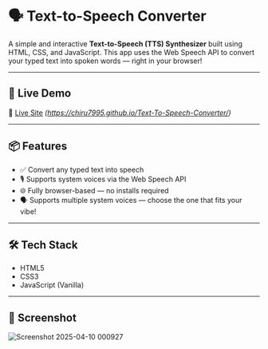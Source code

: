 # 🗣️ Text-to-Speech Converter

A simple and interactive **Text-to-Speech (TTS) Synthesizer** built using HTML, CSS, and JavaScript. 
This app uses the Web Speech API to convert your typed text into spoken words — right in your browser!

---

## 🚀 Live Demo

🔗 [Live Site]()
*(https://chiru7995.github.io/Text-To-Speech-Converter/)*

---

## 📦 Features

- ✅ Convert any typed text into speech
- 🎙️ Supports system voices via the Web Speech API
- 🌐 Fully browser-based — no installs required
- 🗣️ Supports multiple system voices — choose the one that fits your vibe!

---

## 🛠️ Tech Stack

- HTML5
- CSS3
- JavaScript (Vanilla)

---
## 🌟 Screenshot
![Screenshot 2025-04-10 000927](https://github.com/user-attachments/assets/978f38fd-567a-443b-9c52-065587a88e85)
